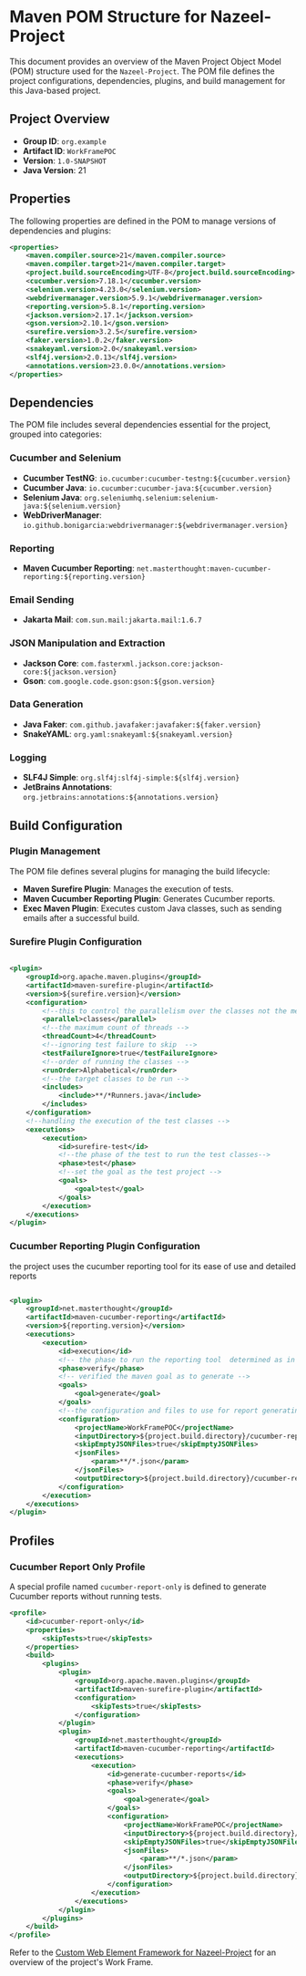# Maven POM Structure for Nazeel-Project

This document provides an overview of the Maven Project Object Model (POM) structure used for the `Nazeel-Project`. The POM file defines the project configurations, dependencies, plugins, and build management for this Java-based project.

## Project Overview

- **Group ID**: `org.example`
- **Artifact ID**: `WorkFramePOC`
- **Version**: `1.0-SNAPSHOT`
- **Java Version**: 21

## Properties

The following properties are defined in the POM to manage versions of dependencies and plugins:

```xml
<properties>
    <maven.compiler.source>21</maven.compiler.source>
    <maven.compiler.target>21</maven.compiler.target>
    <project.build.sourceEncoding>UTF-8</project.build.sourceEncoding>
    <cucumber.version>7.18.1</cucumber.version>
    <selenium.version>4.23.0</selenium.version>
    <webdrivermanager.version>5.9.1</webdrivermanager.version>
    <reporting.version>5.8.1</reporting.version>
    <jackson.version>2.17.1</jackson.version>
    <gson.version>2.10.1</gson.version>
    <surefire.version>3.2.5</surefire.version>
    <faker.version>1.0.2</faker.version>
    <snakeyaml.version>2.0</snakeyaml.version>
    <slf4j.version>2.0.13</slf4j.version>
    <annotations.version>23.0.0</annotations.version>
</properties>
```

## Dependencies

The POM file includes several dependencies essential for the project, grouped into categories:

### Cucumber and Selenium

- **Cucumber TestNG**: `io.cucumber:cucumber-testng:${cucumber.version}`
- **Cucumber Java**: `io.cucumber:cucumber-java:${cucumber.version}`
- **Selenium Java**: `org.seleniumhq.selenium:selenium-java:${selenium.version}`
- **WebDriverManager**: `io.github.bonigarcia:webdrivermanager:${webdrivermanager.version}`

### Reporting

- **Maven Cucumber Reporting**: `net.masterthought:maven-cucumber-reporting:${reporting.version}`

### Email Sending

- **Jakarta Mail**: `com.sun.mail:jakarta.mail:1.6.7`

### JSON Manipulation and Extraction

- **Jackson Core**: `com.fasterxml.jackson.core:jackson-core:${jackson.version}`
- **Gson**: `com.google.code.gson:gson:${gson.version}`

### Data Generation

- **Java Faker**: `com.github.javafaker:javafaker:${faker.version}`
- **SnakeYAML**: `org.yaml:snakeyaml:${snakeyaml.version}`

### Logging

- **SLF4J Simple**: `org.slf4j:slf4j-simple:${slf4j.version}`
- **JetBrains Annotations**: `org.jetbrains:annotations:${annotations.version}`

## Build Configuration

### Plugin Management

The POM file defines several plugins for managing the build lifecycle:

- **Maven Surefire Plugin**: Manages the execution of tests.
- **Maven Cucumber Reporting Plugin**: Generates Cucumber reports.
- **Exec Maven Plugin**: Executes custom Java classes, such as sending emails after a successful build.

### Surefire Plugin Configuration

```xml

<plugin>
    <groupId>org.apache.maven.plugins</groupId>
    <artifactId>maven-surefire-plugin</artifactId>
    <version>${surefire.version}</version>
    <configuration>
        <!--this to control the parallelism over the classes not the methods-->
        <parallel>classes</parallel>
        <!--the maximum count of threads -->
        <threadCount>4</threadCount>
        <!--ignoring test failure to skip  -->
        <testFailureIgnore>true</testFailureIgnore>
        <!--order of running the classes -->
        <runOrder>Alphabetical</runOrder>
        <!--the target classes to be run -->
        <includes>
            <include>**/*Runners.java</include>
        </includes>
    </configuration>
    <!--handling the execution of the test classes -->
    <executions>
        <execution>
            <id>surefire-test</id>
            <!--the phase of the test to run the test classes-->
            <phase>test</phase>
            <!--set the goal as the test project -->
            <goals>
                <goal>test</goal>
            </goals>
        </execution>
    </executions>
</plugin>
```

### Cucumber Reporting Plugin Configuration

the project uses the cucumber reporting tool for its ease of use and detailed reports 

```xml

<plugin>
    <groupId>net.masterthought</groupId>
    <artifactId>maven-cucumber-reporting</artifactId>
    <version>${reporting.version}</version>
    <executions>
        <execution>
            <id>execution</id>
            <!-- the phase to run the reporting tool  determined as in verify -->
            <phase>verify</phase>
            <!-- verified the maven goal as to generate -->
            <goals>
                <goal>generate</goal>
            </goals>
            <!--the configuration and files to use for report generating-->
            <configuration>
                <projectName>WorkFramePOC</projectName>
                <inputDirectory>${project.build.directory}/cucumber-reports</inputDirectory>
                <skipEmptyJSONFiles>true</skipEmptyJSONFiles>
                <jsonFiles>
                    <param>**/*.json</param>
                </jsonFiles>
                <outputDirectory>${project.build.directory}/cucumber-reports</outputDirectory>
            </configuration>
        </execution>
    </executions>
</plugin>
```

## Profiles

### Cucumber Report Only Profile

A special profile named `cucumber-report-only` is defined to generate Cucumber reports without running tests.

```xml
<profile>
    <id>cucumber-report-only</id>
    <properties>
        <skipTests>true</skipTests>
    </properties>
    <build>
        <plugins>
            <plugin>
                <groupId>org.apache.maven.plugins</groupId>
                <artifactId>maven-surefire-plugin</artifactId>
                <configuration>
                    <skipTests>true</skipTests>
                </configuration>
            </plugin>
            <plugin>
                <groupId>net.masterthought</groupId>
                <artifactId>maven-cucumber-reporting</artifactId>
                <executions>
                    <execution>
                        <id>generate-cucumber-reports</id>
                        <phase>verify</phase>
                        <goals>
                            <goal>generate</goal>
                        </goals>
                        <configuration>
                            <projectName>WorkFramePOC</projectName>
                            <inputDirectory>${project.build.directory}/cucumber-reports</inputDirectory>
                            <skipEmptyJSONFiles>true</skipEmptyJSONFiles>
                            <jsonFiles>
                                <param>**/*.json</param>
                            </jsonFiles>
                            <outputDirectory>${project.build.directory}/cucumber-reports</outputDirectory>
                        </configuration>
                    </execution>
                </executions>
            </plugin>
        </plugins>
    </build>
</profile>
```



Refer to the [Custom Web Element Framework for Nazeel-Project](FrameWork.md) for an overview of the project's Work Frame.